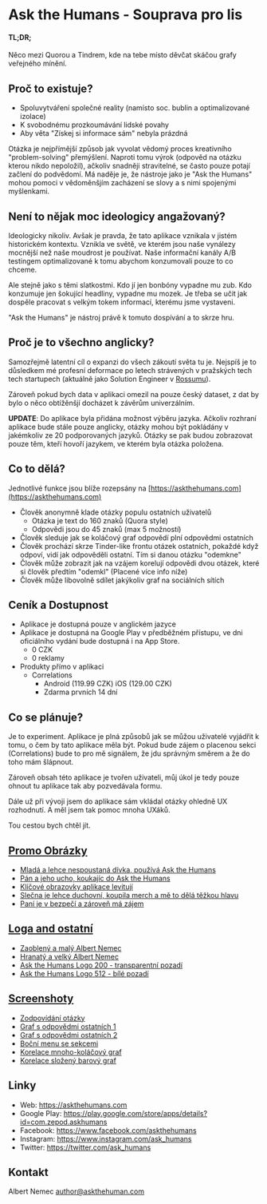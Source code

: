 # Ask the Humans - Souprava pro lis

#### TL;DR;
Něco mezi Quorou a Tindrem, kde na tebe místo děvčat skáčou grafy veřejného mínění.

## Proč to existuje?
* Spoluvytváření společné reality (namísto soc. bublin a optimalizované izolace)  
* K svobodnému prozkoumávání lidské povahy   
* Aby věta "Získej si informace sám" nebyla prázdná

Otázka je nejpřímější způsob jak vyvolat vědomý proces kreativního "problem-solving" přemýšlení.
Naproti tomu výrok (odpověd na otázku kterou nikdo nepoložil), ačkoliv snadněji stravitelné,
se často pouze potají začlení do podvědomí. Má naděje je, že nástroje jako je "Ask the Humans" mohou
pomoci v vědoměnšjím zacházení se slovy a s nimi spojenými myšlenkami.   

## Není to nějak moc ideologicy angažovaný?
Ideologicky nikoliv. Avšak je pravda, že tato aplikace vznikala v jistém historickém kontextu. 
Vznikla ve světě, ve kterém jsou naše vynálezy mocnější než naše moudrost je používat. 
Naše informační kanály A/B testingem optimalizované k tomu abychom konzumovali pouze to co chceme.

Ale stejně jako s těmi slatkostmi. Kdo jí jen bonbóny vypadne mu zub. Kdo konzumuje jen šokující headliny, vypadne mu mozek.
Je třeba se učit jak dospěle pracovat s velkým tokem informací, kterému jsme vystaveni.

"Ask the Humans" je nástroj právě k tomuto dospívání a to skrze hru.

## Proč je to všechno anglicky?
Samozřejmě latentní cíl o expanzi do všech zákoutí světa tu je. Nejspíš je to důsledkem mé profesní deformace
po letech strávených v pražských tech tech startupech (aktuálně jako Solution Engineer v [Rossumu](https://rossum.ai)).

Zároveň pokud bych data v aplikaci omezil na pouze český dataset, z dat by bylo o něco obtížěnšjí docházet k závěrům
univerzálním. 

**UPDATE**: Do aplikace byla přidána možnost výběru jazyka. Ačkoliv rozhraní aplikace bude stále pouze anglicky, otázky
mohou být pokládány v jakémkoliv ze 20 podporovaných jazyků. Otázky se pak budou zobrazovat pouze těm, kteří hovoří jazykem,
ve kterém byla otázka položena.

## Co to dělá?
Jednotlivé funkce jsou blíže rozepsány na [https://askthehumans.com](https://askthehumans.com)

* Člověk anonymně klade otázky populu ostatních uživatelů
    * Otázka je text do 160 znaků (Quora style)
    * Odpovědi jsou do 45 znaků (max 5 možností)
* Člověk sleduje jak se koláčový graf odpovědí plní odpovědmi ostatních
* Člověk prochází skrze Tinder-like frontu otázek ostatních, pokaždé když odpoví, vidí jak odpověděli ostatní. Tím si danou otázku "odemkne"
* Člověk může zobrazit jak na vzájem korelují odpovědi dvou otázek, které si člověk předtím "odemkl" (Placené více info níže)
* Člověk může libovolně sdílet jakýkoliv graf na sociálních sítích

## Ceník a Dostupnost
* Aplikace je dostupná pouze v anglickém jazyce
* Aplikace je dostupná na Google Play v předběžném přístupu, ve dni oficiálního vydání bude dostupná i na App Store.
    * 0 CZK
    * 0 reklamy
*  Produkty přímo v aplikaci
    * Correlations
        * Android (119.99 CZK) iOS (129.00 CZK)
        * Zdarma prvních 14 dní  
        
## Co se plánuje?
Je to experiment. Aplikace je plná způsobů jak se můžou uživatelé vyjádřit k tomu, o čem by tato aplikace měla být.
Pokud bude zájem o placenou sekci (Correlations) bude to pro mě signálem, že jdu správným směrem a že do toho mám šlápnout.

Zároveň obsah této aplikace je tvořen uživateli, můj úkol je tedy pouze ohnout tu aplikace tak aby pozvedávala formu.

Dále už při vývoji jsem do aplikace sám vkládal otázky ohledně UX rozhodnutí. A měl jsem tak pomoc mnoha UXáků.

Tou cestou bych chtěl jít.

## [Promo Obrázky](https://github.com/zepod/ask-humans-site/tree/gh-pages/press-kit/promo-images)
* [Mladá a lehce nespoustaná dívka, používá Ask the Humans](https://github.com/zepod/ask-humans-site/blob/gh-pages/press-kit/promo-images/promo_photo_1.png)
* [Pán a jeho ucho, koukajíc do Ask the Humans](https://github.com/zepod/ask-humans-site/blob/gh-pages/press-kit/promo-images/promo_photo_2.png)
* [Klíčové obrazovky aplikace levitují](https://github.com/zepod/ask-humans-site/blob/gh-pages/press-kit/promo-images/promo_photo_3.png)
* [Slečna je lehce duchovní, koupila merch a mě to dělá těžkou hlavu](https://github.com/zepod/ask-humans-site/blob/gh-pages/press-kit/promo-images/promo_photo_4.png)
* [Paní je v bezpečí a zároveň má zájem](https://github.com/zepod/ask-humans-site/blob/gh-pages/press-kit/promo-images/promo_photos_3.png)

## [Loga and ostatní](https://github.com/zepod/ask-humans-site/tree/gh-pages/press-kit/profile-images)
* [Zaoblený a malý Albert Nemec](https://github.com/zepod/ask-humans-site/blob/gh-pages/press-kit/profile-images/albertnemec_circle.png)
* [Hranatý a velký Albert Nemec](https://github.com/zepod/ask-humans-site/blob/gh-pages/press-kit/profile-images/albertnemec_square.png)
* [Ask the Humans Logo 200 - transparentní pozadí](https://github.com/zepod/ask-humans-site/blob/gh-pages/press-kit/profile-images/logo_200_alpha.png)
* [Ask the Humans Logo 512 - bílé pozadí ](https://github.com/zepod/ask-humans-site/blob/gh-pages/press-kit/profile-images/logo_512_noalpha.png)

## [Screenshoty](https://github.com/zepod/ask-humans-site/tree/gh-pages/press-kit/screenshots)
* [Zodpovídání otázky](https://github.com/zepod/ask-humans-site/blob/gh-pages/press-kit/screenshots/answering_screenshot.png)
* [Graf s odpovědmi ostatních 1](https://github.com/zepod/ask-humans-site/blob/gh-pages/press-kit/screenshots/chart_screenshot_1.png)
* [Graf s odpovědmi ostatních 2](https://github.com/zepod/ask-humans-site/blob/gh-pages/press-kit/screenshots/chart_screenshot_2.png)
* [Boční menu se sekcemi](https://github.com/zepod/ask-humans-site/blob/gh-pages/press-kit/screenshots/menu_screenshot.png)
* [Korelace mnoho-koláčový graf](https://github.com/zepod/ask-humans-site/blob/gh-pages/press-kit/screenshots/pies_screenshot.png)
* [Korelace složený barový graf](https://github.com/zepod/ask-humans-site/blob/gh-pages/press-kit/screenshots/stacks_screenshot.png)

## Linky
* Web: https://askthehumans.com
* Google Play: https://play.google.com/store/apps/details?id=com.zepod.askhumans
* Facebook: https://www.facebook.com/askthehumans
* Instagram: https://www.instagram.com/ask_humans
* Twitter: https://twitter.com/ask_humans

## Kontakt
Albert Nemec
[author@askthehuman.com](author@askthehuman.com)
